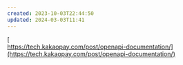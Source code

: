 ```yaml
---
created: 2023-10-03T22:44:50
updated: 2024-03-03T11:41
---
```

[  
https://tech.kakaopay.com/post/openapi-documentation/](https://tech.kakaopay.com/post/openapi-documentation/)
